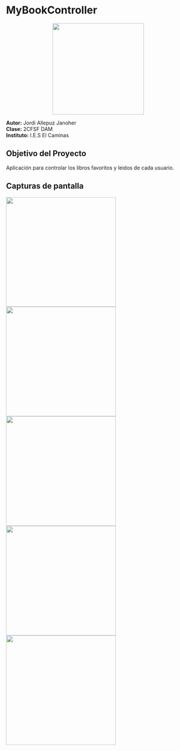 # MyBookController

<p align="center">
 <img src="https://firebasestorage.googleapis.com/v0/b/mybookcontrollerapp.appspot.com/o/capturas_readme%2Flogo3.png?alt=media&token=0255f61b-06bb-467a-b659-ae9f1a6581b9"style="width:250px; height:auto;">
</p>
 
**Autor:** Jordi Allepuz Janoher  
**Clase:** 2CFSF DAM  
**Instituto:** I.E.S El Caminas

## Objetivo del Proyecto
Aplicación para controlar los libros favoritos y leidos de cada usuario. 

## Capturas de pantalla

<p>
  <img src="https://firebasestorage.googleapis.com/v0/b/mybookcontrollerapp.appspot.com/o/capturas_readme%2Fimage.png?alt=media&token=6d0de700-c7c9-43ab-b6c0-7387615ea88e"style="width:300px; height:auto;">
  <img src="https://firebasestorage.googleapis.com/v0/b/mybookcontrollerapp.appspot.com/o/capturas_readme%2Fimage(1).png?alt=media&token=4f6d1e38-bfd6-4d53-bbc5-ac60bf14a0cd"style="width:300px; height:auto;">
  <img src="https://firebasestorage.googleapis.com/v0/b/mybookcontrollerapp.appspot.com/o/capturas_readme%2Fimage(2).png?alt=media&token=bc7d31b5-746f-4d45-937d-80cb2c441fb5"style="width:300px; height:auto;">
  <img src="https://firebasestorage.googleapis.com/v0/b/mybookcontrollerapp.appspot.com/o/capturas_readme%2Fimage(3).png?alt=media&token=51dc0148-74bf-4218-9e18-b4bf6af41f4c"style="width:300px; height:auto;">
  <img src="https://firebasestorage.googleapis.com/v0/b/mybookcontrollerapp.appspot.com/o/capturas_readme%2Fimage(5).png?alt=media&token=a54acaf0-f3a2-4ed5-a042-e605b5a7d709"style="width:300px; height:auto;">
</p>
